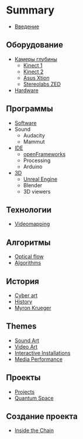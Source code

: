 # Summary

* [Введение](README.md)

## Оборудование

* [Камеры глубины](hardware/depth-cameras.md)
  * [Kinect 1](hardware/depth-cameras/kinect-1.md)
  * [Kinect 2](hardware/depth-cameras/kinect-ii.md)
  * [Asus Xtion](hardware/depth-cameras/asus-xtion.md)
  * [Stereolabs ZED](hardware/depth-cameras/stereolabs-zed.md)
* [Hardware](hardware/hardware.md)

## Программы

* [Software](software/software.md)
* Sound
  * Audacity
  * Mammut
* [IDE](software/ide.md)
  * [openFrameworks](software/ide/openframeworks.md)
  * Processing
  * Arduino
* [3D](software/3d.md)
  * [Unreal Engine](software/3d/unreal-engine.md)
  * Blender
  * 3D viewers

## Технологии

* [Videomapping](technologies/videomapping.md)

## Алгоритмы

* [Optical flow](algorithms/optical-flow.md)
* [Algorithms](algorithms/algorithms.md)

## История

* [Cyber art](history/cyber-art.md)
* [History](history/history.md)
* [Myron Krueger](history/myron-krueger.md)

## Themes

* [Sound Art](themes/sound-art.md)
* [Video Art](themes/video-art.md)
* [Interactive Installations](themes/interactive-installation.md)
* [Media Performance](themes/media-performance.md)

## Проекты

* [Projects](projects/projects.md)
* [Quantum Space](projects/quantum-space.md)

## Создание проекта

* [Inside the Chain](creating-project/inside-the-chain.md)

